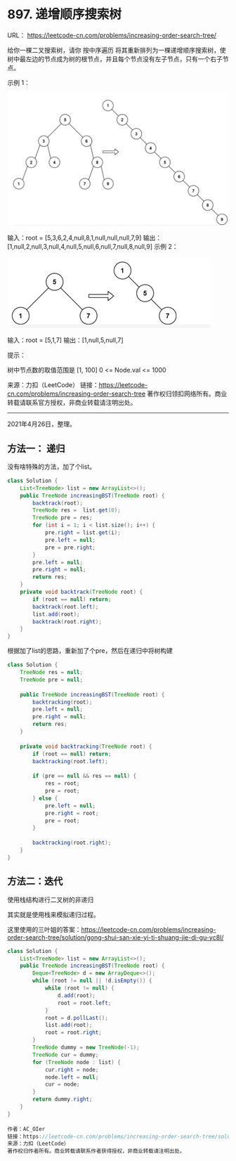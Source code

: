 # 897. 递增顺序搜索树

URL： https://leetcode-cn.com/problems/increasing-order-search-tree/

给你一棵二叉搜索树，请你 按中序遍历 将其重新排列为一棵递增顺序搜索树，使树中最左边的节点成为树的根节点，并且每个节点没有左子节点，只有一个右子节点。

 

示例 1：

<img src="../lc_images/image-20210426133307553.png" alt="image-20210426133307553" style="zoom:50%;" />

输入：root = [5,3,6,2,4,null,8,1,null,null,null,7,9]
输出：[1,null,2,null,3,null,4,null,5,null,6,null,7,null,8,null,9]
示例 2：

<img src="../lc_images/image-20210426133332431.png" alt="image-20210426133332431" style="zoom:50%;" />

输入：root = [5,1,7]
输出：[1,null,5,null,7]


提示：

树中节点数的取值范围是 [1, 100]
0 <= Node.val <= 1000

来源：力扣（LeetCode）
链接：https://leetcode-cn.com/problems/increasing-order-search-tree
著作权归领扣网络所有。商业转载请联系官方授权，非商业转载请注明出处。

---

2021年4月26日，整理。

## 方法一： 递归

没有啥特殊的方法，加了个list。

```java
class Solution {
    List<TreeNode> list = new ArrayList<>(); 
    public TreeNode increasingBST(TreeNode root) {
        backtrack(root);
        TreeNode res =  list.get(0);
        TreeNode pre = res;
        for (int i = 1; i < list.size(); i++) {
            pre.right = list.get(i);
            pre.left = null;
            pre = pre.right;
        }
        pre.left = null;
        pre.right = null;
        return res;
    }
    private void backtrack(TreeNode root) {
        if (root == null) return;
        backtrack(root.left);
        list.add(root);
        backtrack(root.right);
    }
}
```

根据加了list的思路，重新加了个pre，然后在递归中将树构建

```java
class Solution {
    TreeNode res = null;
    TreeNode pre = null;

    public TreeNode increasingBST(TreeNode root) {
        backtracking(root);
        pre.left = null;
        pre.right = null;
        return res;
    }
    
    private void backtracking(TreeNode root) {
        if (root == null) return;
        backtracking(root.left);

        if (pre == null && res == null) {
            res = root; 
            pre = root;
        } else {
            pre.left = null;
            pre.right = root;
            pre = root;
        }
  
        backtracking(root.right);
    }
}
```

## 方法二：迭代

使用栈结构进行二叉树的非递归

其实就是使用栈来模拟递归过程。

这里使用的三叶姐的答案：https://leetcode-cn.com/problems/increasing-order-search-tree/solution/gong-shui-san-xie-yi-ti-shuang-jie-di-gu-yc8l/

```java
class Solution {
    List<TreeNode> list = new ArrayList<>();
    public TreeNode increasingBST(TreeNode root) {
        Deque<TreeNode> d = new ArrayDeque<>();
        while (root != null || !d.isEmpty()) {
            while (root != null) {
                d.add(root);
                root = root.left;
            }
            root = d.pollLast();
            list.add(root);
            root = root.right;
        }   
        TreeNode dummy = new TreeNode(-1);
        TreeNode cur = dummy;
        for (TreeNode node : list) {
            cur.right = node;
            node.left = null;
            cur = node;
        }
        return dummy.right;
    }
}

作者：AC_OIer
链接：https://leetcode-cn.com/problems/increasing-order-search-tree/solution/gong-shui-san-xie-yi-ti-shuang-jie-di-gu-yc8l/
来源：力扣（LeetCode）
著作权归作者所有。商业转载请联系作者获得授权，非商业转载请注明出处。
```

